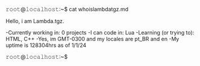 𝚛𝚘𝚘𝚝@𝚕𝚘𝚌𝚊𝚕𝚑𝚘𝚜𝚝:~$ cat whoislambdatgz.md

Hello, i am Lambda.tgz. 

-Currently working in: 0 projects
-I can code in: Lua
-Learning (or trying to): HTML, C++
-Yes, im GMT-0300 and my locales are pt_BR and en 
-My uptime is 128304hrs as of 1/1/24

𝚛𝚘𝚘𝚝@𝚕𝚘𝚌𝚊𝚕𝚑𝚘𝚜𝚝:~$
